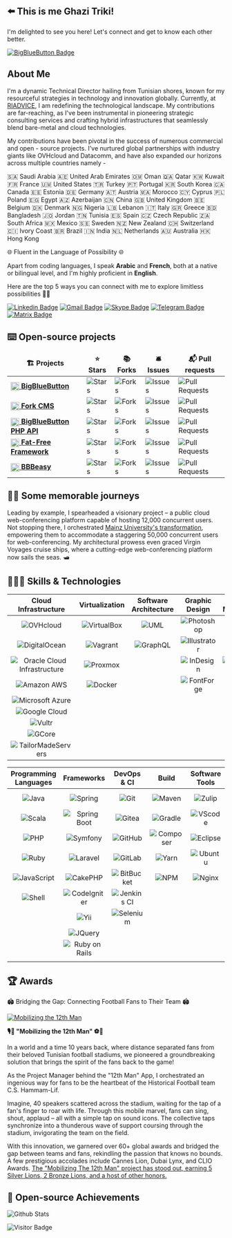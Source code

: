 ## ⬅️ This is me Ghazi Triki!

I'm delighted to see you here! Let's connect and get to know each other better.

[![BigBlueButton Badge](https://img.shields.io/badge/BigBlueButton-Core%20Committer-283274?style=social&logo=BigBlueButton&link=https://github.com/bigbluebutton/bigbluebutton/graphs/contributors)](https://github.com/bigbluebutton/bigbluebutton/graphs/contributors)

## About Me

I'm a dynamic Technical Director hailing from Tunisian shores, known for my resourceful strategies in technology and innovation globally. Currently, at [RIADVICE](https://riadvice.tn), I am redefining the technological landscape. My contributions are far-reaching, as I've been instrumental in pioneering strategic consulting services and crafting hybrid infrastructures that seamlessly blend bare-metal and cloud technologies.

My contributions have been pivotal in the success of numerous commercial and open - source projects. I've nurtured global partnerships with industry giants like OVHcloud and Datacomm, and have also expanded our horizons across multiple countries namely -

🇸🇦 Saudi Arabia 🇦🇪 United Arab Emirates 🇴🇲 Oman 🇶🇦 Qatar 🇰🇼 Kuwait
🇫🇷 France 🇺🇲 United States 🇹🇷 Turkey 🇵🇹 Portugal 🇰🇷 South Korea 🇨🇦 Canada 🇪🇪 Estonia 🇩🇪 Germany 🇦🇹 Austria
🇲🇦 Morocco 🇨🇾 Cyprus 🇵🇱 Poland 🇪🇬 Egypt 🇦🇿 Azerbaijan 🇨🇳 China 🇬🇧 United Kingdom 🇧🇪 Belgium 🇩🇰 Denmark
🇳🇬 Nigeria 🇱🇧 Lebanon 🇮🇹 Italy 🇬🇷 Greece 🇧🇩 Bangladesh 🇯🇴 Jordan 🇹🇳 Tunisia
🇪🇸 Spain 🇨🇿 Czech Republic 🇿🇦 South Africa 🇲🇽 Mexico 🇸🇪 Sweden 🇳🇿 New Zealand
🇨🇭 Switzerland 🇨🇮 Ivory Coast 🇧🇷 Brazil 🇮🇳 India 🇳🇱 Netherlands 🇦🇺 Australia 🇭🇰 Hong Kong

🌐 Fluent in the Language of Possibility 🌐

Apart from coding languages, I speak **Arabic** and **French**, both at a native or bilingual level, and I'm highly proficient in **English**.

Here are the top 5 ways you can connect with me to explore limitless possibilities 🚀🌟

[![Linkedin Badge](https://img.shields.io/badge/-GhaziTriki-blue?style=flat-square&logo=Linkedin&logoColor=white&link=https://www.linkedin.com/in/GhaziTriki/)](https://www.linkedin.com/in/GhaziTriki/)
[![Gmail Badge](https://img.shields.io/badge/-ghazi.triki@gmail.com-c14438?style=flat-square&logo=Gmail&logoColor=white&link=mailto:ghazi.triki@gmail.com)](mailto:ghazi.triki@gmail.com)
[![Skype Badge](https://img.shields.io/badge/-ghaziledernier-blue?style=flat-square&logo=skype&logoColor=white&link=skype:ghaziledernier?chat)](skype:ghaziledernier?chat)
[![Telegram Badge](https://img.shields.io/badge/-ghazitriki-blue?style=flat-square&logo=telegram&logoColor=white)](https://t.me/ghazitriki)
[![Matrix Badge](https://img.shields.io/badge/-@ghazitriki-black?style=flat-square&logo=matrix)](https://matrix.to/#/@ghazitriki:matrix.org)

## ⌨️ Open-source projects

<table>
  <thead align="center">
    <tr border: none;>
      <td><b>🏗️ Projects</b></td>
      <td><b>⭐ Stars</b></td>
      <td><b>📚 Forks</b></td>
      <td><b>🛎 Issues</b></td>
      <td><b>📬 Pull requests</b></td>
    </tr>
  </thead>
  <tbody>
    <tr>
      <td><a href="https://github.com/bigbluebutton/bigbluebutton"><img src="https://bigbluebutton.org/wp-content/uploads/2021/01/BigBlueButton_icon.svg.png" style="width:20px; height:20px; vertical-align:middle;"/> <b>BigBlueButton</b></a></td>
      <td><img alt="Stars" src="https://img.shields.io/github/stars/bigbluebutton/bigbluebutton?style=flat-square&labelColor=343b41"/></td>
      <td><img alt="Forks" src="https://img.shields.io/github/forks/bigbluebutton/bigbluebutton?style=flat-square&labelColor=343b41"/></td>
      <td><img alt="Issues" src="https://img.shields.io/github/issues/bigbluebutton/bigbluebutton?style=flat-square&labelColor=343b41"/></td>
      <td><img alt="Pull Requests" src="https://img.shields.io/github/issues-pr/bigbluebutton/bigbluebutton?style=flat-square&labelColor=343b41"/></td>
    </tr>
    <tr>
      <td><a href="https://github.com/forkcms/forkcms"><img src="https://www.fork-cms.com/frontend/themes/public/apple-touch-icon.png" style="width:20px; height:20px; vertical-align:middle;"/> <b>Fork CMS</b></a></td>
      <td><img alt="Stars" src="https://img.shields.io/github/stars/forkcms/forkcms?style=flat-square&labelColor=343b41"/></td>
      <td><img alt="Forks" src="https://img.shields.io/github/forks/forkcms/forkcms?style=flat-square&labelColor=343b41"/></td>
      <td><img alt="Issues" src="https://img.shields.io/github/issues/forkcms/forkcms?style=flat-square&labelColor=343b41"/></td>
      <td><img alt="Pull Requests" src="https://img.shields.io/github/issues-pr/forkcms/forkcms?style=flat-square&labelColor=343b41"/></td>
    </tr>
    <tr>
      <td><a href="https://github.com/bigbluebutton/bigbluebutton-api-php"><img src="https://cdn.freebiesupply.com/logos/large/2x/php-1-logo-png-transparent.png" style="width:20px;  vertical-align:middle;"/> <b>BigBlueButton PHP API</b></a></td>
      <td><img alt="Stars" src="https://img.shields.io/github/stars/bigbluebutton/bigbluebutton-api-php?style=flat-square&labelColor=343b41"/></td>
      <td><img alt="Forks" src="https://img.shields.io/github/forks/bigbluebutton/bigbluebutton-api-php?style=flat-square&labelColor=343b41"/></td>
      <td><img alt="Issues" src="https://img.shields.io/github/issues/bigbluebutton/bigbluebutton-api-php?style=flat-square&labelColor=343b41"/></td>
      <td><img alt="Pull Requests" src="https://img.shields.io/github/issues-pr/bigbluebutton/bigbluebutton-api-php?style=flat-square&labelColor=343b41"/></td>
    </tr>
   <tr>
      <td><a href="https://github.com/bcosca/fatfree"><img src="https://fatfreeframework.com/gui/img/f3_fav_57_precomposed.png" style="width:20px; height:20px; vertical-align:middle;"/> <b>Fat-Free Framework</b></a></td>
      <td><img alt="Stars" src="https://img.shields.io/github/stars/bcosca/fatfree?style=flat-square&labelColor=343b41"/></td>
      <td><img alt="Forks" src="https://img.shields.io/github/forks/bcosca/fatfree?style=flat-square&labelColor=343b41"/></td>
      <td><img alt="Issues" src="https://img.shields.io/github/issues/bcosca/fatfree?style=flat-square&labelColor=343b41"/></td>
      <td><img alt="Pull Requests" src="https://img.shields.io/github/issues-pr/bcosca/fatfree?style=flat-square&labelColor=343b41"/></td>
    </tr>
      <tr>
      <td><a href="https://github.com/riadvice/bbbeasy"><img src="https://raw.githubusercontent.com/riadvice/bbbeasy/develop/bbbeasy-frontend/public/images/logo_02.png" style="width:20px;vertical-align:middle;"/> <b>BBBeasy</b></a></td>
      <td><img alt="Stars" src="https://img.shields.io/github/stars/riadvice/bbbeasy?style=flat-square&labelColor=343b41"/></td>
      <td><img alt="Forks" src="https://img.shields.io/github/forks/riadvice/bbbeasy?style=flat-square&labelColor=343b41"/></td>
      <td><img alt="Issues" src="https://img.shields.io/github/issues/riadvice/bbbeasy?style=flat-square&labelColor=343b41"/></td>
      <td><img alt="Pull Requests" src="https://img.shields.io/github/issues-pr/riadvice/bbbeasy?style=flat-square&labelColor=343b41"/></td>
    </tr>
  </tbody>
</table>

## 🧗🏾 Some memorable journeys

Leading by example, I spearheaded a visionary project – a public cloud web-conferencing platform capable of hosting 12,000 concurrent users. Not stopping there, I orchestrated [Mainz University's transformation](https://box.hu-berlin.de/d/62413f48b0554111ac6d/files/?p=%2FChristoph-Martin-bbb.rlp.net-meeting%202021-02-26.pdf&dl=1), empowering them to accommodate a staggering 50,000 concurrent users for web-conferencing. My architectural prowess even graced Virgin Voyages cruise ships, where a cutting-edge web-conferencing platform now sails the seas. 🛥️

## 👨🏻‍💻 Skills & Technologies

| Cloud Infrastructure | Virtualization | Software Architecture | Graphic Design | Project Management | Administration |
|:--------------------:|:--------------:|:--------------------:|:--------------:|:------------------:|:----------------:|
| ![OVHcloud](https://img.shields.io/badge/-OVHcloud-123F6D?style=flat-square&logo=ovh) | ![VirtualBox](https://img.shields.io/badge/-VirtualBox-183A61?style=flat-square&logo=virtualbox) | ![UML](https://img.shields.io/badge/-UML-FABD14?style=flat-square&logo=uml&logoColor=white) | ![Photoshop](https://img.shields.io/badge/-Photoshop-white?style=flat-square&logo=adobephotoshop) | ![JIRA](https://img.shields.io/badge/-JIRA-0052CC?style=flat-square&logo=jira&logoColor=white) | ![Microsoft Word](https://img.shields.io/badge/-Microsoft%20Word-2B579A?style=flat-square&logo=microsoftword) |
| ![DigitalOcean](https://img.shields.io/badge/-Digital%20Ocean-0080FF?style=flat-square&logo=digitalocean&logoColor=white) | ![Vagrant](https://img.shields.io/badge/-Vagrant-0a56ce?style=flat-square&logo=vagrant) | ![GraphQL](https://img.shields.io/badge/-GraphQL-E10098?style=flat-square&logo=graphql) | ![Illustrator](https://img.shields.io/badge/-Illustrator-FFFFFF?style=flat-square&logo=adobeillustrator) | ![ProjeQtOr](https://img.shields.io/badge/-ProjeQtOr-4f4e7c?style=flat-square&logo=projeqtor) | ![Microsoft Excel](https://img.shields.io/badge/-Microsoft%20Excel-217346?style=flat-square&logo=microsoftexcel) |
| ![Oracle Cloud Infrastructure](https://img.shields.io/badge/Oracle%20Cloud%20Infrastructure-F80000?style=flat-square&logo=oracle&logoColor=white) | ![Proxmox](https://img.shields.io/badge/-Proxmox-FFFFFF?style=flat-square&logo=proxmox) | | ![InDesign](https://img.shields.io/badge/-InDesign-FFFFFF?style=flat-square&logo=adobeindesign) | ![Zoho Books](https://img.shields.io/badge/-Zoho%20Books-0085c7?style=flat-square&logo=zoho) | ![Microsoft PowerPoint](https://img.shields.io/badge/-Microsoft%20PowerPoint-B7472A?style=flat-square&logo=microsoftpowerpoint) |
| ![Amazon AWS](https://img.shields.io/badge/Amazon%20AWS-232F3E?style=flat-square&logo=amazon-aws) | ![Docker](https://img.shields.io/badge/-Docker-black?style=flat-square&logo=docker) |  | ![FontForge](https://img.shields.io/badge/-FontForge-3E745D?style=flat-square&logo=fontforge) | |  ![Google Suite](https://img.shields.io/badge/-Google%20Suite-white?style=flat-square&logo=google) |
| ![Microsoft Azure](https://img.shields.io/badge/Microsoft%20Azure-0078D4?style=flat-square&logo=microsoft-azure) | | | | | |
| ![Google Cloud](https://img.shields.io/badge/Google%20Cloud-4285F4?style=flat-square&logo=google-cloud&logoColor=white) | | | | | |
| ![Vultr](https://img.shields.io/badge/-Vultr-007BFC?style=flat-square&logo=vultr) | | | | | |
| ![GCore](https://img.shields.io/badge/-GCore-FFA518?style=flat-square&logo=gcore) | | | |
| ![TailorMadeServers](https://img.shields.io/badge/-TailorMadeServers-3366CC?style=flat-square) | | | |

|   Programming Languages    |    Frameworks     |    DevOps & CI    |       Build       |   Software Tools   |     Databases     |
|:-------------------------:|:-----------------:|:-----------------:|:-----------------:|:------------------:|:-----------------:|
| ![Java](https://img.shields.io/badge/-Java-E34A86?style=flat-square&logo=java) | ![Spring](https://img.shields.io/badge/-Spring-6DB33F?style=flat-square&logo=spring&logoColor=white) | ![Git](https://img.shields.io/badge/-Git-black?style=flat-square&logo=git) | ![Maven](https://img.shields.io/badge/-Maven-C71A36?style=flat-square&logo=apachemaven) | ![Zulip](https://img.shields.io/badge/-Zulip-6291fc?style=flat-square&logo=zulip) | ![PostgreSQL](https://img.shields.io/badge/-PostgreSQL-white?style=flat-square&logo=postgresql&logoColor=4169E1) |
| ![Scala](https://img.shields.io/badge/-scala-d73222?style=flat-square&logo=scala) | ![Spring Boot](https://img.shields.io/badge/-Spring%20Boot-6DB33F?style=flat-square&logo=springboot&logoColor=white) | ![Gitea](https://img.shields.io/badge/-Gitea-white?style=flat-square&logo=gitea) | ![Gradle](https://img.shields.io/badge/-Gradle-02303A?style=flat-square&logo=gradle) | ![VScode](https://img.shields.io/badge/-VScode-007ACC?style=flat-square&logo=visualstudiocode) | ![MySQL](https://img.shields.io/badge/-MySQL-4479A1?style=flat-square&logo=mysql&logoColor=white) |
| ![PHP](https://img.shields.io/badge/-PHP-f6f4ed?style=flat-square&logo=php) | ![Symfony](https://img.shields.io/badge/-Symfony-000000?style=flat-square&logo=symfony) | ![GitHub](https://img.shields.io/badge/-GitHub-181717?style=flat-square&logo=github) | ![Composer](https://img.shields.io/badge/-Composer-885630?style=flat-square&logo=composer) | ![Eclipse](https://img.shields.io/badge/-Eclipse-2C2255?style=flat-square&logo=eclipseide) | ![MariaDB](https://img.shields.io/badge/-MariaDB-003545?style=flat-square&logo=mariadb) |
| ![Ruby](https://img.shields.io/badge/-Ruby-CC342D?style=flat-square&logo=ruby) | ![Laravel](https://img.shields.io/badge/-Laravel-white?style=flat-square&logo=laravel) | ![GitLab](https://img.shields.io/badge/-GitLab-FCA121?style=flat-square&logo=gitlab) | ![Yarn](https://img.shields.io/badge/-Yarn-white?style=flat-square&logo=yarn) | ![Ubuntu](https://img.shields.io/badge/-ubuntu-white?style=flat-square&logo=ubuntu) | ![SQLite](https://img.shields.io/badge/-Sqlite-003d5a?style=flat-square&logo=sqlite) |
| ![JavaScript](https://img.shields.io/badge/-JavaScript-black?style=flat-square&logo=javascript) | ![CakePHP](https://img.shields.io/badge/-CakePHP-white?style=flat-square&logo=cakephp) | ![BitBucket](https://img.shields.io/badge/-BitBucket-darkblue?style=flat-square&logo=bitbucket) | ![NPM](https://img.shields.io/badge/-NPM-white?style=flat-square&logo=npm) | ![Nginx](https://img.shields.io/badge/-nginx-009639?style=flat-square&logo=nginx) | ![H2](https://img.shields.io/badge/-H2-131c9b?style=flat-square&logo=h2) |
| ![Shell](https://img.shields.io/badge/-Shell-89e051?style=flat-square) | ![CodeIgniter](https://img.shields.io/badge/-CodeIgniter-white?style=flat-square&logo=codeigniter) | ![Jenkins CI](https://img.shields.io/badge/-Jenkins%20CI-white?style=flat-square&logo=jenkins) | | | ![Redis](https://img.shields.io/badge/-Redis-DC382D?style=flat-square&logo=redis&logoColor=white) |
| | ![Yii](https://img.shields.io/badge/-Yii-FFD100?style=flat-square&logo=yii) | ![Selenium](https://img.shields.io/badge/-Selenium%20/%20Selenoid-white?style=flat-square&logo=selenium) | | | ![MongoDB](https://img.shields.io/badge/-MongoDB-4EA94B?style=flat-square&logo=mongodb&logoColor=white) |
| | ![JQuery](https://img.shields.io/badge/-JQuery-0769AD?style=flat-square&logo=jquery) | | | | |
| | ![Ruby on Rails](https://img.shields.io/badge/-Ruby%20on%20Rails-CC0000?style=flat-square&logo=rubyonrails) | | | |  |
| | | | | | |

## 🏆 Awards

🏟️ Bridging the Gap: Connecting Football Fans to Their Team 🏟️


[![Mobilizing the 12th Man](https://i.ytimg.com/vi/1YHX0y71kWM/hqdefault.jpg)](https://www.youtube.com/watch?v=YHX0y71kWM)

**🎙️🥁 "Mobilizing the 12th Man" ⚽🥳**

In a world and a time 10 years back, where distance separated fans from their beloved Tunisian football stadiums, we pioneered a groundbreaking solution that brings the spirit of the fans back to the game!

As the Project Manager behind the "12th Man" App, I orchestrated an ingenious way for fans to be the heartbeat of the Historical Football team C.S. Hammam-Lif. 

Imagine, 40 speakers scattered across the stadium, waiting for the tap of a fan's finger to roar with life. Through this mobile marvel, fans can sing, shout, applaud – all with a simple tap on sound icons. The collective taps synchronize into a thunderous wave of support coursing through the stadium, invigorating the team on the field. 

With this innovation, we garnered over 60+ global awards and bridged the gap between teams and fans, rekindling the passion that knows no bounds. A few prestigious accolades include Cannes Lion, Dubai Lynx, and CLIO Awards. [The "Mobilizing The 12th Man" project has stood out, earning 5 Silver Lions, 2 Bronze Lions, and a host of other honors.](https://github.com/GhaziTriki/GhaziTriki/blob/main/Mobilizing.md)


## 🚀 Open-source Achievements

![Github Stats](https://github-readme-stats.vercel.app/api?username=GhaziTriki&show=reviews,discussions_started,discussions_answered&&show_icons=true&theme=shadow_blue&rank_icon=github&count_private=true&include_all_commits=true&number_format=long)

![Visitor Badge](https://visitor-badge.laobi.icu/badge?page_id=GhaziTriki.GhaziTriki)
